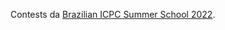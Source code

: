 Contests da [Brazilian ICPC Summer School 2022](https://maratona.ic.unicamp.br/MaratonaVerao2022/daybyday.html).

